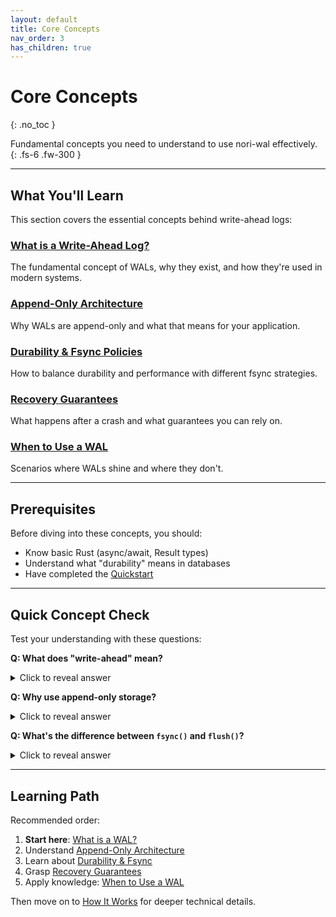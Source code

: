 ```yaml
---
layout: default
title: Core Concepts
nav_order: 3
has_children: true
---
```


# Core Concepts
{: .no_toc }

Fundamental concepts you need to understand to use nori-wal effectively.
{: .fs-6 .fw-300 }

---

## What You'll Learn

This section covers the essential concepts behind write-ahead logs:

### [What is a Write-Ahead Log?](what-is-wal)
The fundamental concept of WALs, why they exist, and how they're used in modern systems.

### [Append-Only Architecture](append-only)
Why WALs are append-only and what that means for your application.

### [Durability & Fsync Policies](fsync-policies)
How to balance durability and performance with different fsync strategies.

### [Recovery Guarantees](recovery-guarantees)
What happens after a crash and what guarantees you can rely on.

### [When to Use a WAL](when-to-use)
Scenarios where WALs shine and where they don't.

---

## Prerequisites

Before diving into these concepts, you should:

- Know basic Rust (async/await, Result types)
- Understand what "durability" means in databases
- Have completed the [Quickstart](../getting-started/quickstart)

---

## Quick Concept Check

Test your understanding with these questions:

**Q: What does "write-ahead" mean?**
<details markdown="1">
<summary>Click to reveal answer</summary>

It means you write to the log **before** updating your main data structures. The log is the source of truth - if you crash before applying changes, you can replay the log to recover.

</details>

**Q: Why use append-only storage?**
<details markdown="1">
<summary>Click to reveal answer</summary>

Append-only is simple and fast: no complex in-place updates, no corruption from partial writes, easy to reason about. Trade-off: you need compaction/garbage collection eventually.

</details>

**Q: What's the difference between `fsync()` and `flush()`?**
<details markdown="1">
<summary>Click to reveal answer</summary>

- `flush()`: Writes data from application buffer to OS buffer (not durable!)
- `fsync()`: Forces OS to write buffers to physical disk (durable!)

Only `fsync()` guarantees durability.

</details>

---

## Learning Path

Recommended order:

1. **Start here**: [What is a WAL?](what-is-wal)
2. Understand [Append-Only Architecture](append-only)
3. Learn about [Durability & Fsync](fsync-policies)
4. Grasp [Recovery Guarantees](recovery-guarantees)
5. Apply knowledge: [When to Use a WAL](when-to-use)

Then move on to [How It Works](../how-it-works/) for deeper technical details.
